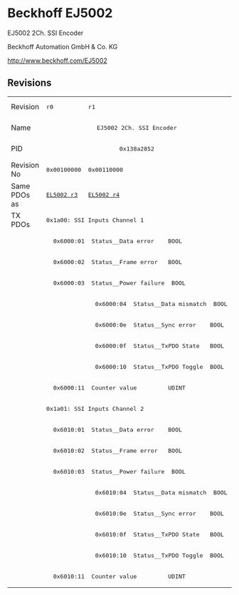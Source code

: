 # Beckhoff EJ5002

EJ5002 2Ch. SSI Encoder

Beckhoff Automation GmbH & Co. KG

http://www.beckhoff.com/EJ5002

## Revisions
<table>
<tr >
<td>Revision</td>
<td><pre>r0</pre></td>
<td><pre>r1</pre></td>
</tr>
<tr >
<td>Name</td>
<td colspan=2 align="center"><pre>EJ5002 2Ch. SSI Encoder</pre></td>
</tr>
<tr >
<td>PID</td>
<td colspan=2 align="center"><pre>0x138a2852</pre></td>
</tr>
<tr >
<td>Revision No</td>
<td><pre>0x00100000</pre></td>
<td><pre>0x00110000</pre></td>
</tr>
<tr >
<td>Same PDOs as</td>
<td><pre><a href="EL5002">EL5002 r3</a></pre></td>
<td><pre><a href="EL5002">EL5002 r4</a></pre></td>
</tr>
<tr class="txpdo pdosection">
<td rowspan=18 valign=top>TX PDOs</td>
<td colspan=2 align="left"><pre>0x1a00: SSI Inputs Channel 1</pre></td>
<td></td>
</tr>
<tr class="txpdo">
<td colspan=2 align="left"><pre>  0x6000:01  Status__Data error    BOOL</pre></td>
</tr>
<tr class="txpdo">
<td colspan=2 align="left"><pre>  0x6000:02  Status__Frame error   BOOL</pre></td>
</tr>
<tr class="txpdo">
<td colspan=2 align="left"><pre>  0x6000:03  Status__Power failure  BOOL</pre></td>
</tr>
<tr class="txpdo">
<td></td>
<td><pre>  0x6000:04  Status__Data mismatch  BOOL</pre></td>
</tr>
<tr class="txpdo">
<td></td>
<td><pre>  0x6000:0e  Status__Sync error    BOOL</pre></td>
</tr>
<tr class="txpdo">
<td></td>
<td><pre>  0x6000:0f  Status__TxPDO State   BOOL</pre></td>
</tr>
<tr class="txpdo">
<td></td>
<td><pre>  0x6000:10  Status__TxPDO Toggle  BOOL</pre></td>
</tr>
<tr class="txpdo">
<td colspan=2 align="left"><pre>  0x6000:11  Counter value         UDINT</pre></td>
</tr>
<tr class="txpdo pdosection">
<td colspan=2 align="left"><pre>0x1a01: SSI Inputs Channel 2</pre></td>
</tr>
<tr class="txpdo">
<td colspan=2 align="left"><pre>  0x6010:01  Status__Data error    BOOL</pre></td>
</tr>
<tr class="txpdo">
<td colspan=2 align="left"><pre>  0x6010:02  Status__Frame error   BOOL</pre></td>
</tr>
<tr class="txpdo">
<td colspan=2 align="left"><pre>  0x6010:03  Status__Power failure  BOOL</pre></td>
</tr>
<tr class="txpdo">
<td></td>
<td><pre>  0x6010:04  Status__Data mismatch  BOOL</pre></td>
</tr>
<tr class="txpdo">
<td></td>
<td><pre>  0x6010:0e  Status__Sync error    BOOL</pre></td>
</tr>
<tr class="txpdo">
<td></td>
<td><pre>  0x6010:0f  Status__TxPDO State   BOOL</pre></td>
</tr>
<tr class="txpdo">
<td></td>
<td><pre>  0x6010:10  Status__TxPDO Toggle  BOOL</pre></td>
</tr>
<tr class="txpdo">
<td colspan=2 align="left"><pre>  0x6010:11  Counter value         UDINT</pre></td>
</tr>
</table>
